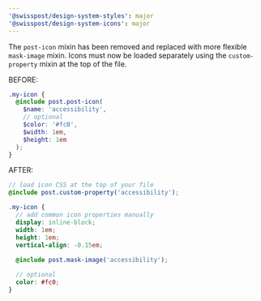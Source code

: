 ```yaml
---
'@swisspost/design-system-styles': major
'@swisspost/design-system-icons': major
---
```


The `post-icon` mixin has been removed and replaced with more flexible `mask-image` mixin. Icons must now be loaded separately using the `custom-property` mixin at the top of the file.

BEFORE:
```scss
.my-icon {
  @include post.post-icon(
    $name: 'accessibility',
    // optional
    $color: '#fc0',
    $width: 1em,
    $height: 1em
  );
}
```

AFTER:
```scss
// load icon CSS at the top of your file
@include post.custom-property('accessibility');

.my-icon {
  // add common icon properties manually
  display: inline-block;
  width: 1em;
  height: 1em;
  vertical-align: -0.15em;
  
  @include post.mask-image('accessibility');

  // optional
  color: #fc0;
}
```
